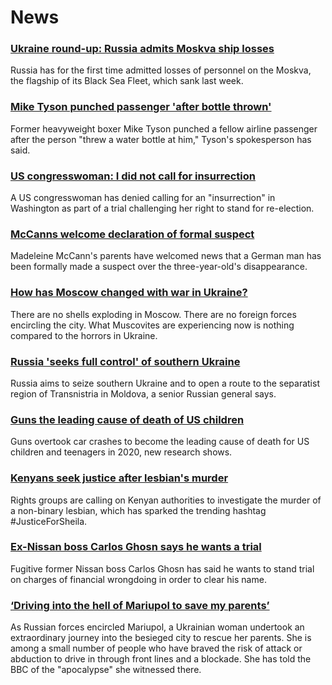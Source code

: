 # News
### [Ukraine round-up: Russia admits Moskva ship losses](https://www.bbc.com/news/world-europe-61193787)
Russia has for the first time admitted losses of personnel on the Moskva, the flagship of its Black Sea Fleet, which sank last week.
### [Mike Tyson punched passenger 'after bottle thrown'](https://www.bbc.com/news/world-us-canada-61192417)
Former heavyweight boxer Mike Tyson punched a fellow airline passenger after the person "threw a water bottle at him," Tyson's spokesperson has said. 
### [US congresswoman: I did not call for insurrection](https://www.bbc.com/news/world-us-canada-61196311)
A US congresswoman has denied calling for an "insurrection" in Washington as part of a trial challenging her right to stand for re-election. 
### [McCanns welcome declaration of formal suspect](https://www.bbc.com/news/uk-61196071)
Madeleine McCann's parents have welcomed news that a German man has been formally made a suspect over the three-year-old's disappearance.
### [How has Moscow changed with war in Ukraine?](https://www.bbc.com/news/world-europe-61188783)
There are no shells exploding in Moscow. There are no foreign forces encircling the city. What Muscovites are experiencing now is nothing compared to the horrors in Ukraine. 
### [Russia 'seeks full control' of southern Ukraine](https://www.bbc.com/news/world-europe-61188943)
Russia aims to seize southern Ukraine and to open a route to the separatist region of Transnistria in Moldova, a senior Russian general says. 
### [Guns the leading cause of death of US children](https://www.bbc.com/news/world-us-canada-61192975)
Guns overtook car crashes to become the leading cause of death for US children and teenagers in 2020, new research shows.
### [Kenyans seek justice after lesbian's murder](https://www.bbc.com/news/world-africa-61192594)
Rights groups are calling on Kenyan authorities to investigate the murder of a non-binary lesbian, which has sparked the trending hashtag #JusticeForSheila.
### [Ex-Nissan boss Carlos Ghosn says he wants a trial](https://www.bbc.com/news/business-61185304)
Fugitive former Nissan boss Carlos Ghosn has said he wants to stand trial on charges of financial wrongdoing in order to clear his name.
### [‘Driving into the hell of Mariupol to save my parents’](https://www.bbc.com/news/world-europe-61178199)
As Russian forces encircled Mariupol, a Ukrainian woman undertook an extraordinary journey into the besieged city to rescue her parents. She is among a small number of people who have braved the risk of attack or abduction to drive in through front lines and a blockade. She has told the BBC of the "apocalypse" she witnessed there. 
